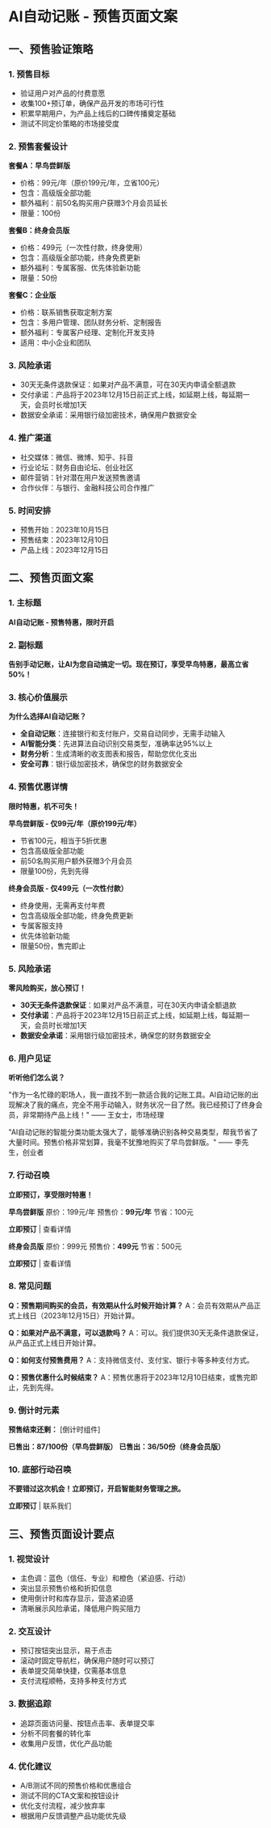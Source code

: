 # AI自动记账 - 预售页面文案

## 一、预售验证策略

### 1. 预售目标
- 验证用户对产品的付费意愿
- 收集100+预订单，确保产品开发的市场可行性
- 积累早期用户，为产品上线后的口碑传播奠定基础
- 测试不同定价策略的市场接受度

### 2. 预售套餐设计

**套餐A：早鸟尝鲜版**
- 价格：99元/年（原价199元/年，立省100元）
- 包含：高级版全部功能
- 额外福利：前50名购买用户获赠3个月会员延长
- 限量：100份

**套餐B：终身会员版**
- 价格：499元（一次性付款，终身使用）
- 包含：高级版全部功能，终身免费更新
- 额外福利：专属客服、优先体验新功能
- 限量：50份

**套餐C：企业版**
- 价格：联系销售获取定制方案
- 包含：多用户管理、团队财务分析、定制报告
- 额外福利：专属客户经理、定制化开发支持
- 适用：中小企业和团队

### 3. 风险承诺
- 30天无条件退款保证：如果对产品不满意，可在30天内申请全额退款
- 交付承诺：产品将于2023年12月15日前正式上线，如延期上线，每延期一天，会员时长增加1天
- 数据安全承诺：采用银行级加密技术，确保用户数据安全

### 4. 推广渠道
- 社交媒体：微信、微博、知乎、抖音
- 行业论坛：财务自由论坛、创业社区
- 邮件营销：针对潜在用户发送预售邀请
- 合作伙伴：与银行、金融科技公司合作推广

### 5. 时间安排
- 预售开始：2023年10月15日
- 预售结束：2023年12月10日
- 产品上线：2023年12月15日

## 二、预售页面文案

### 1. 主标题
**AI自动记账 - 预售特惠，限时开启**

### 2. 副标题
**告别手动记账，让AI为您自动搞定一切。现在预订，享受早鸟特惠，最高立省50%！**

### 3. 核心价值展示

**为什么选择AI自动记账？**
- **全自动记账**：连接银行和支付账户，交易自动同步，无需手动输入
- **AI智能分类**：先进算法自动识别交易类型，准确率达95%以上
- **财务分析**：生成清晰的收支图表和报告，帮助您优化支出
- **安全可靠**：银行级加密技术，确保您的财务数据安全

### 4. 预售优惠详情

**限时特惠，机不可失！**

**早鸟尝鲜版 - 仅99元/年（原价199元/年）**
- 节省100元，相当于5折优惠
- 包含高级版全部功能
- 前50名购买用户额外获赠3个月会员
- 限量100份，先到先得

**终身会员版 - 仅499元（一次性付款）**
- 终身使用，无需再支付年费
- 包含高级版全部功能，终身免费更新
- 专属客服支持
- 优先体验新功能
- 限量50份，售完即止

### 5. 风险承诺

**零风险购买，放心预订！**
- **30天无条件退款保证**：如果对产品不满意，可在30天内申请全额退款
- **交付承诺**：产品将于2023年12月15日前正式上线，如延期上线，每延期一天，会员时长增加1天
- **数据安全承诺**：采用银行级加密技术，确保您的财务数据安全

### 6. 用户见证

**听听他们怎么说？**

"作为一名忙碌的职场人，我一直找不到一款适合我的记账工具。AI自动记账的出现解决了我的痛点，完全不用手动输入，财务状况一目了然。我已经预订了终身会员，非常期待产品上线！" —— 王女士，市场经理

"AI自动记账的智能分类功能太强大了，能够准确识别各种交易类型，帮我节省了大量时间。预售价格非常划算，我毫不犹豫地购买了早鸟尝鲜版。" —— 李先生，创业者

### 7. 行动召唤

**立即预订，享受限时特惠！**

**早鸟尝鲜版**
原价：199元/年
预售价：**99元/年**
节省：100元

**立即预订** | 查看详情

**终身会员版**
原价：999元
预售价：**499元**
节省：500元

**立即预订** | 查看详情

### 8. 常见问题

**Q：预售期间购买的会员，有效期从什么时候开始计算？**
A：会员有效期从产品正式上线日（2023年12月15日）开始计算。

**Q：如果对产品不满意，可以退款吗？**
A：可以。我们提供30天无条件退款保证，从产品正式上线日开始计算。

**Q：如何支付预售费用？**
A：支持微信支付、支付宝、银行卡等多种支付方式。

**Q：预售优惠什么时候结束？**
A：预售优惠将于2023年12月10日结束，或售完即止，先到先得。

### 9. 倒计时元素

**预售结束还剩：**
[倒计时组件]

**已售出：87/100份（早鸟尝鲜版）**
**已售出：36/50份（终身会员版）**

### 10. 底部行动召唤

**不要错过这次机会！立即预订，开启智能财务管理之旅。**

**立即预订** | 联系我们

## 三、预售页面设计要点

### 1. 视觉设计
- 主色调：蓝色（信任、专业）和橙色（紧迫感、行动）
- 突出显示预售价格和折扣信息
- 使用倒计时和库存显示，营造紧迫感
- 清晰展示风险承诺，降低用户购买阻力

### 2. 交互设计
- 预订按钮突出显示，易于点击
- 滚动时固定导航栏，确保用户随时可以预订
- 表单提交简单快捷，仅需基本信息
- 支付流程顺畅，支持多种支付方式

### 3. 数据追踪
- 追踪页面访问量、按钮点击率、表单提交率
- 分析不同套餐的转化率
- 收集用户反馈，优化产品功能

### 4. 优化建议
- A/B测试不同的预售价格和优惠组合
- 测试不同的CTA文案和按钮设计
- 优化支付流程，减少放弃率
- 根据用户反馈调整产品功能优先级